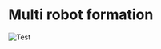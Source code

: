 # Multi robot formation
![Test](https://github.com/xinchihuang/multi_robot_formation.git/actions/workflows/Pylint/badge.svg)